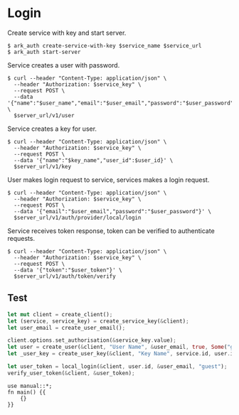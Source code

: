 # Login

Create service with key and start server.

```shell
$ ark_auth create-service-with-key $service_name $service_url
$ ark_auth start-server
```

Service creates a user with password.

```shell
$ curl --header "Content-Type: application/json" \
  --header "Authorization: $service_key" \
  --request POST \
  --data '{"name":"$user_name","email":"$user_email","password":"$user_password"}' \
  $server_url/v1/user
```

Service creates a key for user.

```shell
$ curl --header "Content-Type: application/json" \
  --header "Authorization: $service_key" \
  --request POST \
  --data '{"name":"$key_name","user_id":$user_id}' \
  $server_url/v1/key
```

User makes login request to service, services makes a login request.

```shell
$ curl --header "Content-Type: application/json" \
  --header "Authorization: $service_key" \
  --request POST \
  --data '{"email":"$user_email","password":"$user_password"}' \
  $server_url/v1/auth/provider/local/login
```

Service receives token response, token can be verified to authenticate requests.

```shell
$ curl --header "Content-Type: application/json" \
  --header "Authorization: $service_key" \
  --request POST \
  --data '{"token":"$user_token"}' \
  $server_url/v1/auth/token/verify
```

## Test

```rust
let mut client = create_client();
let (service, service_key) = create_service_key(&client);
let user_email = create_user_email();

client.options.set_authorisation(&service_key.value);
let user = create_user(&client, "User Name", &user_email, true, Some("guest"));
let _user_key = create_user_key(&client, "Key Name", service.id, user.id);

let user_token = local_login(&client, user.id, &user_email, "guest");
verify_user_token(&client, &user_token);
```

```rust,skeptic-template
use manual::*;
fn main() {{
    {}
}}
```
